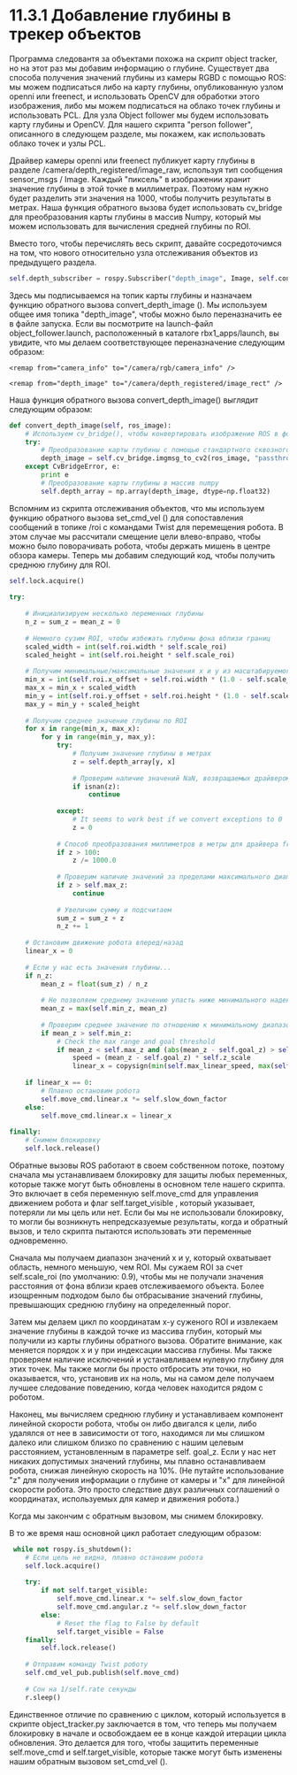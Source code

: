 # 11.3.1 Добавление глубины в трекер объектов

Программа следовантя за объектами похожа на скрипт object tracker, но на этот раз мы добавим информацию о глубине. Существует два способа получения значений глубины из камеры RGBD с помощью ROS: мы можем подписаться либо на карту глубины, опубликованную узлом openni или freenect, и использовать OpenCV для обработки этого изображения, либо мы можем подписаться на облако точек глубины и использовать PCL. Для узла Object follower мы будем использовать карту глубины и OpenCV. Для нашего скрипта "person follower", описанного в следующем разделе, мы покажем, как использовать облако точек и узлы PCL.

Драйвер камеры openni или freenect публикует карту глубины в разделе /camera/depth\_registered/image\_raw, используя тип сообщения sensor\_msgs / Image. Каждый "пиксель" в изображении хранит значение глубины в этой точке в миллиметрах. Поэтому нам нужно будет разделить эти значения на 1000, чтобы получить результаты в метрах. Наша функция обратного вызова будет использовать cv\_bridge для преобразования карты глубины в массив Numpy, который мы можем использовать для вычисления средней глубины по ROI.

Вместо того, чтобы перечислять весь скрипт, давайте сосредоточимся на том, что нового относительно узла отслеживания объектов из предыдущего раздела.

```python
self.depth_subscriber = rospy.Subscriber("depth_image", Image, self.convert_depth_image, queue_size=1)
```

Здесь мы подписываемся на топик карты глубины и назначаем функцию обратного вызова convert\_depth\_image \(\). Мы используем общее имя топика "depth\_image", чтобы можно было переназначить ее в файле запуска. Если вы посмотрите на launch-файл object\_follower.launch, расположенный в каталоге rbx1\_apps/launch, вы увидите, что мы делаем соответствующее переназначение следующим образом:

`<remap from="camera_info" to="/camera/rgb/camera_info" />` 

`<remap from="depth_image" to="/camera/depth_registered/image_rect" />`



Наша функция обратного вызова convert\_depth\_image\(\) выглядит следующим образом:

```python
def convert_depth_image(self, ros_image):
    # Используем cv_bridge(), чтобы конвертировать изображение ROS в формат OpenCV
    try:
        # Преобразование карты глубины с помощью стандартного сквозного шифрования
        depth_image = self.cv_bridge.imgmsg_to_cv2(ros_image, "passthrough")
    except CvBridgeError, e:
        print e
        # Преобразование карты глубины в массив numpy
        self.depth_array = np.array(depth_image, dtype=np.float32)
```

Вспомним из скрипта отслеживания объектов, что мы используем функцию обратного вызова set\_cmd\_vel \(\) для сопоставления сообщений в топике /roi с командами Twist для перемещения робота. В этом случае мы рассчитали смещение цели влево-вправо, чтобы можно было поворачивать робота, чтобы держать мишень в центре обзора камеры. Теперь мы добавим следующий код, чтобы получить среднюю глубину для ROI.

```python
self.lock.acquire()
 
try:
   
    # Инициализируем несколько переменных глубины
    n_z = sum_z = mean_z = 0
 
    # Немного сузим ROI, чтобы избежать глубины фона вблизи границ
    scaled_width = int(self.roi.width * self.scale_roi)
    scaled_height = int(self.roi.height * self.scale_roi)
 
    # Получим минимальные/максимальные значения x и y из масштабируемого ROI
    min_x = int(self.roi.x_offset + self.roi.width * (1.0 - self.scale_roi) / 2.0)
    max_x = min_x + scaled_width
    min_y = int(self.roi.y_offset + self.roi.height * (1.0 - self.scale_roi) / 2.0)
    max_y = min_y + scaled_height
 
    # Получим среднее значение глубины по ROI
    for x in range(min_x, max_x):
        for y in range(min_y, max_y):
            try:
                # Получим значение глубины в метрах
                z = self.depth_array[y, x]
 
                # Проверим наличие значений NaN, возвращаемых драйвером камеры
                if isnan(z):
                    continue
 
            except:
                # It seems to work best if we convert exceptions to 0
                z = 0
 
            # Способ преобразования миллиметров в метры для драйвера freenect
            if z > 100:
                z /= 1000.0
 
            # Проверим наличие значений за пределами максимального диапазона
            if z > self.max_z:
                continue
 
            # Увеличим сумму и подсчитаем
            sum_z = sum_z + z
            n_z += 1
 
    # Остановим движение робота вперед/назад
    linear_x = 0
 
    # Если у нас есть значения глубины...
    if n_z:
        mean_z = float(sum_z) / n_z
 
        # Не позволяем среднему значению упасть ниже минимального надежного диапазона
        mean_z = max(self.min_z, mean_z)
 
        # Проверим среднее значение по отношению к минимальному диапазону
        if mean_z > self.min_z:
            # Check the max range and goal threshold
            if mean_z < self.max_z and (abs(mean_z - self.goal_z) > self.z_threshold):
                speed = (mean_z - self.goal_z) * self.z_scale
                linear_x = copysign(min(self.max_linear_speed, max(self.min_linear_speed, abs(speed))), speed)
 
    if linear_x == 0:
        # Плавно остановим робота
        self.move_cmd.linear.x *= self.slow_down_factor
    else:
        self.move_cmd.linear.x = linear_x
 
finally:
    # Снимем блокировку
    self.lock.release()
```

Обратные вызовы ROS работают в своем собственном потоке, поэтому сначала мы устанавливаем блокировку для защиты любых переменных, которые также могут быть обновлены в основном теле нашего скрипта. Это включает в себя переменную self.move\_cmd для управления движением робота и флаг self.target\_visible , который указывает, потеряли ли мы цель или нет. Если бы мы не использовали блокировку, то могли бы возникнуть непредсказуемые результаты, когда и обратный вызов, и тело скрипта пытаются использовать эти переменные одновременно.

Сначала мы получаем диапазон значений x и y, который охватывает область, немного меньшую, чем ROI. Мы сужаем ROI за счет self.scale\_roi \(по умолчанию: 0.9\), чтобы мы не получали значения расстояния от фона вблизи краев отслеживаемого объекта. Более изощренным подходом было бы отбрасывание значений глубины, превышающих среднюю глубину на определенный порог.

Затем мы делаем цикл по координатам x-y суженого ROI и извлекаем значение глубины в каждой точке из массива глубин, который мы получили из карты глубины обратного вызова. Обратите внимание, как меняется порядок x и y при индексации массива глубины. Мы также проверяем наличие исключений и устанавливаем нулевую глубину для этих точек. Мы также могли бы просто отбросить эти точки, но оказывается, что, установив их на ноль, мы на самом деле получаем лучшее следование поведению, когда человек находится рядом с роботом.

Наконец, мы вычисляем среднюю глубину и устанавливаем компонент линейной скорости робота, чтобы он либо двигался к цели, либо удалялся от нее в зависимости от того, находимся ли мы слишком далеко или слишком близко по сравнению с нашим целевым расстоянием, установленным в параметре self. goal\_z. Если у нас нет никаких допустимых значений глубины, мы плавно останавливаем робота, снижая линейную скорость на 10%. \(Не путайте использование "z" для получения информации о глубине от камеры и "x" для линейной скорости робота. Это просто следствие двух различных соглашений о координатах, используемых для камер и движения робота.\)

Когда мы закончим с обратным вызовом, мы снимем блокировку.

В то же время наш основной цикл работает следующим образом:

```python
 while not rospy.is_shutdown():
    # Если цель не видна, плавно остановим робота 
    self.lock.acquire()
 
    try:
        if not self.target_visible:
            self.move_cmd.linear.x *= self.slow_down_factor
            self.move_cmd.angular.z *= self.slow_down_factor
        else:
            # Reset the flag to False by default
            self.target_visible = False
    finally:
        self.lock.release()
 
    # Отправим команду Twist роботу
    self.cmd_vel_pub.publish(self.move_cmd)
 
    # Сон на 1/self.rate секунды
    r.sleep()
```

Единственное отличие по сравнению с циклом, который используется в скрипте object\_tracker.py заключается в том, что теперь мы получаем блокировку в начале и освобождаем ее в конце каждой итерации цикла обновления. Это делается для того, чтобы защитить переменные self.move\_cmd и self.target\_visible, которые также могут быть изменены нашим обратным вызовом set\_cmd\_vel \(\).

